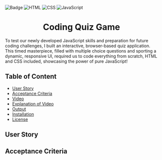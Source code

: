 ![Badge](https://img.shields.io/badge/License-MIT-yellow.svg) ![HTML](https://img.shields.io/badge/HTML-orange) ![CSS](https://img.shields.io/badge/CSS-blue) ![JavaScript](https://img.shields.io/badge/JavaScript-yellow)

<h1 align = "center"> Coding Quiz Game </h1>
To test our newly developed JavaScript skills and preparation for future coding challenges, I built an interactive, browser-based quiz application. This timed masterpiece, filled with multiple choice questions and sporting a dynamic, responsive UI, required us to code everything from scratch, HTML and CSS included, showcasing the power of pure JavaScript!

## Table of Content

- [User Story](#user-story)
- [Acceptance Criteria](#acceptance-criteria)
- [Video](#video)
- [Explanation of Video](#explanation-of-video)
- [Output](#output)
- [Installation](#installation)
- [License](#license)

## User Story

## Acceptance Criteria
